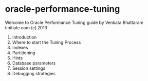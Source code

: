 oracle-performance-tuning
=========================

Welcome to Oracle Performance Tuning guide
by 
Venkata Bhattaram
tinitiate.com (c) 2013

1) Introduction
2) Where to start the Tuning Process
3) Indexes
4) Partitioning
5) Hints
6) Database parameters
7) Session settings
8) Debugging strategies
